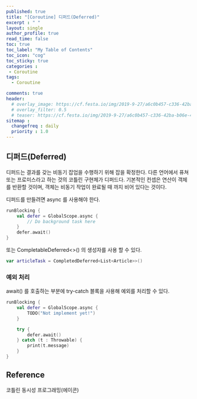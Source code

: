```yaml
---
published: true
title: "[Coroutine] 디퍼드(Deferred)"
excerpt : " "
layout: single
author_profile: true
read_time: false
toc: true
toc_label: "My Table of Contents"
toc_icon: "cog"
toc_sticky: true
categories :
 - Coroutine
tags: 	
  - Coroutine	

comments: true
header:
  # overlay_image: https://cf.festa.io/img/2019-9-27/a6c0b457-c336-42ba-b06e-462de90ada91.jpg
  # overlay_filter: 0.5
  # teaser: https://cf.festa.io/img/2019-9-27/a6c0b457-c336-42ba-b06e-462de90ada91.jpg
sitemap :
  changefreq : daily
  priority : 1.0
---
```


## 디퍼드(Deferred)

디퍼드는 결과를 갖는 비동기 잡업을 수행하기 위해 잡을 확정한다. 다른 언어에서 퓨쳐 또는 프로미스라고 하는 것의 코틀린 구현체가 디퍼드다. 기본적인 컨셉은 연산이 객체를 반환할 것이며, 객체는 비동기 작업이 완료될 때 까지 비어 있다는 것이다.

디퍼드를 만들려면 async 를 사용해야 한다.

~~~kotlin
runBlocking {
    val defer = GlobalScope.async {
        // Do background task here
    }
    defer.await()
}
~~~

또는 CompletableDeferred<>() 의 생성자를 사용 할 수 있다.

~~~kotlin
var articleTask = CompletedDeferred<List<Article>>()
~~~

### 예외 처리

await() 를 호출하는 부분에 try-catch 블록을 사용해 예외를 처리할 수 있다.

~~~kotlin
runBlocking {
    val defer = GlobalScope.async {
        TODO("Not implement yet!")
    }

    try {
        defer.await()
    } catch (t : Throwable) {
        print(t.message)
    }
}
~~~

## Reference

코틀린 동시성 프로그래밍(에이콘)
  